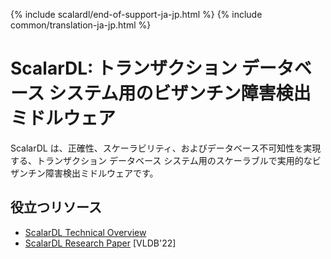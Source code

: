 {% include scalardl/end-of-support-ja-jp.html %}
{% include common/translation-ja-jp.html %}

# ScalarDL: トランザクション データベース システム用のビザンチン障害検出ミドルウェア

ScalarDL は、正確性、スケーラビリティ、およびデータベース不可知性を実現する、トランザクション データベース システム用のスケーラブルで実用的なビザンチン障害検出ミドルウェアです。

## 役立つリソース
* [ScalarDL Technical Overview](https://speakerdeck.com/scalar/scalar-dl-technical-overview)
* [ScalarDL Research Paper](https://dl.acm.org/doi/abs/10.14778/3523210.3523212) [VLDB'22]
